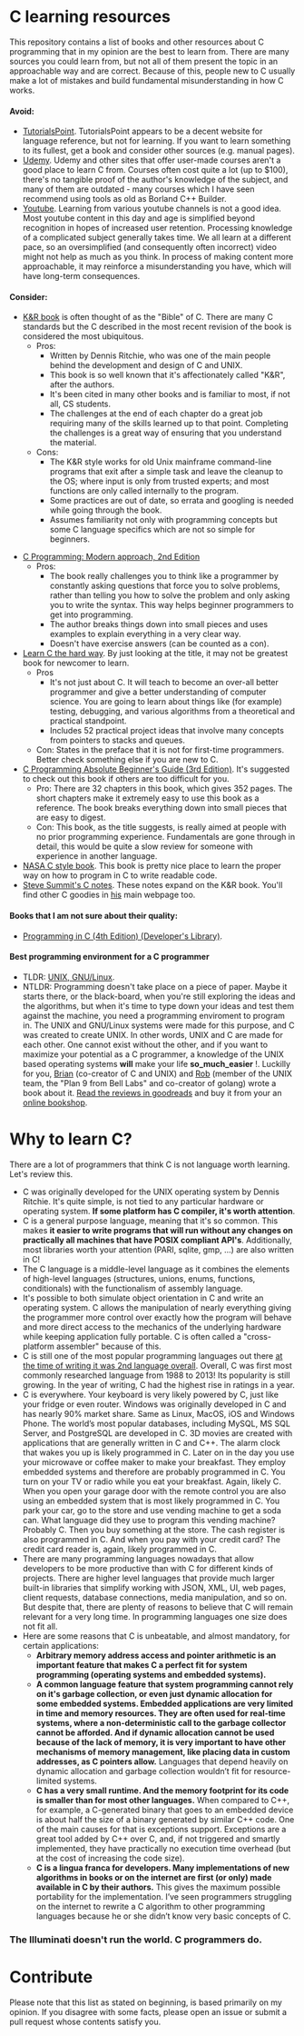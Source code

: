 # C learning resources
This repository contains a list of books and other resources about C programming that in my opinion are the best to learn from. There are many sources you could learn from, but not all of them present the topic in an approachable way and are correct. Because of this, people new to C usually make a lot of mistakes and build fundamental misunderstanding in how C works.

#### Avoid:
 - [TutorialsPoint](https://www.tutorialspoint.com/cprogramming/index.htm). TutorialsPoint appears to be a decent website for language reference, but not for learning. If you want to learn something to its fullest, get a book and consider other sources (e.g. manual pages).
 - [Udemy](https://www.udemy.com/c-programming-for-beginners/). Udemy and other sites that offer user-made courses aren't a good place to learn C from. Courses often cost quite a lot (up to $100), there's no tangible proof of the author's knowledge of the subject, and many of them are outdated - many courses which I have seen recommend using tools as old as Borland C++ Builder.
 - [Youtube](https://youtube.com/). Learning from various youtube channels is not a good idea. Most youtube content in this day and age is simplified beyond recognition in hopes of increased user retention. Processing knowledge of a complicated subject generally takes time. We all learn at a different pace, so an oversimplified (and consequently often incorrect) video might not help as much as you think. In process of making content more approachable, it may reinforce a misunderstanding you have, which will have long-term consequences.

#### Consider:
 - [K&R book](https://archive.org/download/cprogbooks/k%26r.pdf) is often thought of as the "Bible" of C. There are many C standards but the C described in the most recent revision of the book is considered the most ubiquitous.
   * Pros:
     * Written by Dennis Ritchie, who was one of the main people behind the development and design of C and UNIX.
     * This book is so well known that it's affectionately called "K&R", after the authors.
     * It's been cited in many other books and is familiar to most, if not all, CS students.
     * The challenges at the end of each chapter do a great job requiring many of the skills learned up to that point. Completing the challenges is a great way of ensuring that you understand the material.
   * Cons:
     * The K&R style works for old Unix mainframe command-line programs that exit after a simple task and leave the cleanup to the OS; where input is only from trusted experts; and most functions are only called internally to the program.
     * Some practices are out of date, so errata and googling is needed while going through the book.
     * Assumes familiarity not only with programming concepts but some C language specifics which are not so simple for beginners.
 * [C Programming: Modern approach, 2nd Edition](https://www.amazon.com/C-Programming-Modern-Approach-2nd/dp/0393979504)
   * Pros:
     * The book really challenges you to think like a programmer by constantly asking questions that force you to solve problems, rather than telling you how to solve the problem and only asking you to write the syntax. This way helps beginner programmers to get into programming.
     * The author breaks things down into small pieces and uses examples to explain everything in a very clear way.
     * Doesn't have exercise answers (can be counted as a con).
 * [Learn C the hard way](https://learncodethehardway.org/c/). By just looking at the title, it may not be greatest book for newcomer to learn.
   * Pros
     * It's not just about C. It will teach to become an over-all better programmer and give a better understanding of computer science. You are going to learn about things like (for example) testing, debugging, and various algorithms from a theoretical and practical standpoint.
     * Includes 52 practical project ideas that involve many concepts from pointers to stacks and queues.
   * Con: States in the preface that it is not for first-time programmers. Better check something else if you are new to C.
 * [C Programming Absolute Beginner's Guide (3rd Edition)](https://www.amazon.com/Programming-Absolute-Beginners-Guide-3rd/dp/0789751984). It's suggested to check out this book if others are too difficult for you.
   * Pro: There are 32 chapters in this book, which gives 352 pages. The short chapters make it extremely easy to use this book as a reference. The book breaks everything down into small pieces that are easy to digest.
   * Con: This book, as the title suggests, is really aimed at people with no prior programming experience.
Fundamentals are gone through in detail, this would be quite a slow review for someone with experience in another language.
 * [NASA C style book](https://web.archive.org/web/20130718191933/http://homepages.inf.ed.ac.uk/dts/pm/Papers/nasa-c-style.pdf). This book is pretty nice place to learn the proper way on how to program in C to write readable code.
 * [Steve Summit's C notes](https://www.eskimo.com/~scs/cclass/). These notes expand on the K&R book. You'll find other C goodies in [his](https://www.eskimo.com/~scs/) main webpage too.

#### Books that I am not sure about their quality:

 * [Programming in C (4th Edition) (Developer's Library)](https://www.amazon.com/Programming-C-4th-Developers-Library/dp/0321776410/ref=pd_bxgy_14_img_2?_encoding=UTF8&pd_rd_i=0321776410&pd_rd_r=F4EZTNWZYDBJA50CBXYE&pd_rd_w=ZihCY&pd_rd_wg=4ehaO&psc=1&refRID=F4EZTNWZYDBJA50CBXYE).
 
#### Best programming environment for a C programmer
- TLDR: [UNIX, GNU/Linux](https://www.amazon.com/-/es/Brian-W-Kernighan/dp/013937681X/).
- NTLDR:
Programming doesn't take place on a piece of paper. Maybe it starts there, or the black-board, when you're still exploring the ideas and the algorithms, but when it's time to type down your ideas and test them against the machine, you need a programming enviroment to program in. The UNIX and GNU/Linux systems were made for this purpose, and C was created to create UNIX. In other words, UNIX and C are made for each other. One cannot exist without the other, and if you want to maximize your potential as a C programmer, a knowledge of the UNIX based operating systems **will** make your life **so_much_easier** !. Luckilly for you, [Brian](https://en.wikipedia.org/wiki/Brian_Kernighan) (co-creator of C and UNIX) and [Rob](https://en.wikipedia.org/wiki/Rob_Pike) (member of the UNIX team, the "Plan 9 from Bell Labs" and co-creator of golang) wrote a book about it. [Read the reviews in goodreads](https://www.goodreads.com/book/show/337338.The_UNIX_Programming_Environment) and buy it from your an [online bookshop](https://www.amazon.com/-/es/Brian-W-Kernighan/dp/013937681X/).

 # Why to learn C?

There are a lot of programmers that think C is not language worth learning. Let's review this.

 - C was originally developed for the UNIX operating system by Dennis Ritchie. It's quite simple, is not tied to any particular hardware or operating system. **If some platform has C compiler, it's worth attention**.
 - C is a general purpose language, meaning that it's so common. This makes **it easier to write programs that will run without any changes on practically all machines that have POSIX compliant API's**. Additionally, most libraries worth your attention (PARI, sqlite, gmp, ...) are also written in C!
- The C language is a middle-level language as it combines the elements of high-level languages (structures, unions, enums, functions, conditionals) with the functionalism of assembly language.
 - It's possible to both simulate object orientation in C and write an operating system. C allows the manipulation of nearly everything giving the programmer more control over exactly how the program will behave and more direct access to the mechanics of the underlying hardware while keeping application fully portable. C is often called a "cross-platform assembler" because of this.
 - C is still one of the most popular programming languages out there [at the time of writing it was 2nd language overall](https://www.tiobe.com/tiobe-index/). Overall, C was first most commonly researched language from 1988 to 2013! Its popularity is still growing. In the year of writing, C had the highest rise in ratings in a year.
 - C is everywhere. Your keyboard is very likely powered by C, just like your fridge or even router. Windows was originally developed in C and has nearly 90% market share. Same as Linux, MacOS, iOS and Windows Phone. The world’s most popular databases, including MySQL, MS SQL Server, and PostgreSQL are developed in C. 3D movies are created with applications that are generally written in C and C++. The alarm clock that wakes you up is likely programmed in C. Later on in the day you use your microwave or coffee maker to make your breakfast. They employ embedded systems and therefore are probably programmed in C. You turn on your TV or radio while you eat your breakfast. Again, likely C. When you open your garage door with the remote control you are also using an embedded system that is most likely programmed in C. You park your car, go to the store and use vending machine to get a soda can. What language did they use to program this vending machine? Probably C. Then you buy something at the store. The cash register is also programmed in C. And when you pay with your credit card? The credit card reader is, again, likely programmed in C.
 - There are many programming languages nowadays that allow developers to be more productive than with C for different kinds of projects. There are higher level languages that provide much larger built-in libraries that simplify working with JSON, XML, UI, web pages, client requests, database connections, media manipulation, and so on. But despite that, there are plenty of reasons to believe that C will remain relevant for a very long time. In programming languages one size does not fit all.
 - Here are some reasons that C is unbeatable, and almost mandatory, for certain applications:
   * **Arbitrary memory address access and pointer arithmetic is an important feature that makes C a perfect fit for system programming (operating systems and embedded systems).**
   * **A common language feature that system programming cannot rely on it's garbage collection, or even just dynamic allocation for some embedded systems. Embedded applications are very limited in time and memory resources. They are often used for real-time systems, where a non-deterministic call to the garbage collector cannot be afforded. And if dynamic allocation cannot be used because of the lack of memory, it is very important to have other mechanisms of memory management, like placing data in custom addresses, as C pointers allow.** Languages that depend heavily on dynamic allocation and garbage collection wouldn’t fit for resource-limited systems.
   * **C has a very small runtime. And the memory footprint for its code is smaller than for most other languages.** When compared to C++, for example, a C-generated binary that goes to an embedded device is about half the size of a binary generated by similar C++ code. One of the main causes for that is exceptions support. Exceptions are a great tool added by C++ over C, and, if not triggered and smartly implemented, they have practically no execution time overhead (but at the cost of increasing the code size).
   * **C is a lingua franca for developers. Many implementations of new algorithms in books or on the internet are first (or only) made available in C by their authors.** This gives the maximum possible portability for the implementation. I’ve seen programmers struggling on the internet to rewrite a C algorithm to other programming languages because he or she didn’t know very basic concepts of C.

### The Illuminati doesn't run the world. C programmers do.

# Contribute

Please note that this list as stated on beginning, is based primarily on my opinion. If you disagree with some facts, please open an issue or submit a pull request whose contents satisfy you. 
